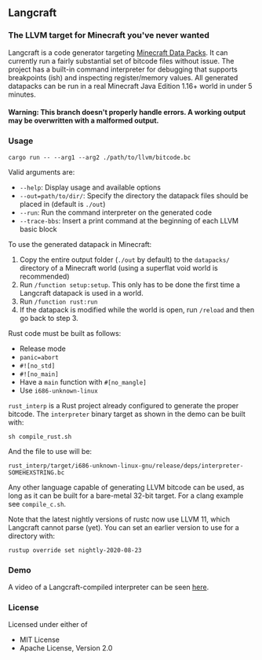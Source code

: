 ## Langcraft
### The LLVM target for Minecraft you've never wanted

Langcraft is a code generator targeting [Minecraft Data Packs](https://minecraft.gamepedia.com/Data_Pack). It can currently run a fairly substantial set of bitcode files without issue. The project has a built-in command interpreter for debugging that supports breakpoints (ish) and inspecting register/memory values. All generated datapacks can be run in a real Minecraft Java Edition 1.16+ world in under 5 minutes.

#### Warning: This branch doesn't properly handle errors. A working output may be overwritten with a malformed output.

### Usage
```
cargo run -- --arg1 --arg2 ./path/to/llvm/bitcode.bc
```
Valid arguments are:
 - `--help`: Display usage and available options
 - `--out=path/to/dir/`: Specify the directory the datapack files should be placed in (default is `./out`)
 - `--run`: Run the command interpreter on the generated code
 - `--trace-bbs`: Insert a print command at the beginning of each LLVM basic block

To use the generated datapack in Minecraft:
 1. Copy the entire output folder (`./out` by default) to the `datapacks/` directory of a Minecraft world (using a superflat void world is recommended)
 2. Run `/function setup:setup`. This only has to be done the first time a Langcraft datapack is used in a world.
 3. Run `/function rust:run`
 4. If the datapack is modified while the world is open, run `/reload` and then go back to step 3.

Rust code must be built as follows:
 - Release mode 
 - `panic=abort`
 - `#![no_std]`
 - `#![no_main]`
 - Have a `main` function with `#[no_mangle]`
 - Use `i686-unknown-linux`

`rust_interp` is a Rust project already configured to generate the proper bitcode. The `interpreter` binary target as shown in the demo can be built with:
```
sh compile_rust.sh
```

And the file to use will be:

`rust_interp/target/i686-unknown-linux-gnu/release/deps/interpreter-SOMEHEXSTRING.bc`

Any other language capable of generating LLVM bitcode can be used, as long as it can be built for a bare-metal 32-bit target. For a clang example see `compile_c.sh`.

Note that the latest nightly versions of rustc now use LLVM 11, which Langcraft cannot parse (yet). You can set an earlier version to use for a directory with:
```
rustup override set nightly-2020-08-23
```

### Demo
A video of a Langcraft-compiled interpreter can be seen [here](https://youtu.be/Cx0w5Wn9pPU).

### License
Licensed under either of
 - MIT License
 - Apache License, Version 2.0

